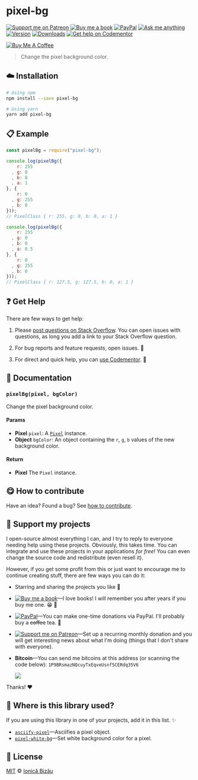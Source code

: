 <!-- Please do not edit this file. Edit the `blah` field in the `package.json` instead. If in doubt, open an issue. -->


# pixel-bg

 [![Support me on Patreon][badge_patreon]][patreon] [![Buy me a book][badge_amazon]][amazon] [![PayPal][badge_paypal_donate]][paypal-donations] [![Ask me anything](https://img.shields.io/badge/ask%20me-anything-1abc9c.svg)](https://github.com/IonicaBizau/ama) [![Version](https://img.shields.io/npm/v/pixel-bg.svg)](https://www.npmjs.com/package/pixel-bg) [![Downloads](https://img.shields.io/npm/dt/pixel-bg.svg)](https://www.npmjs.com/package/pixel-bg) [![Get help on Codementor](https://cdn.codementor.io/badges/get_help_github.svg)](https://www.codementor.io/johnnyb?utm_source=github&utm_medium=button&utm_term=johnnyb&utm_campaign=github)

<a href="https://www.buymeacoffee.com/H96WwChMy" target="_blank"><img src="https://www.buymeacoffee.com/assets/img/custom_images/yellow_img.png" alt="Buy Me A Coffee"></a>

> Change the pixel background color.

## :cloud: Installation

```sh
# Using npm
npm install --save pixel-bg

# Using yarn
yarn add pixel-bg
```


## :clipboard: Example



```js
const pixelBg = require("pixel-bg");

console.log(pixelBg({
    r: 255
  , g: 0
  , b: 0
  , a: 1
}, {
    r: 0
  , g: 255
  , b: 0
}));
// PixelClass { r: 255, g: 0, b: 0, a: 1 }

console.log(pixelBg({
    r: 255
  , g: 0
  , b: 0
  , a: 0.5
}, {
    r: 0
  , g: 255
  , b: 0
}));
// PixelClass { r: 127.5, g: 127.5, b: 0, a: 1 }
```



## :question: Get Help

There are few ways to get help:

 1. Please [post questions on Stack Overflow](https://stackoverflow.com/questions/ask). You can open issues with questions, as long you add a link to your Stack Overflow question.
 2. For bug reports and feature requests, open issues. :bug:

 3. For direct and quick help, you can [use Codementor](https://www.codementor.io/johnnyb). :rocket:



## :memo: Documentation


### `pixelBg(pixel, bgColor)`
Change the pixel background color.

#### Params

- **Pixel** `pixel`: A [`Pixel`](https://github.com/IonicaBizau/pixel-class) instance.
- **Object** `bgColor`: An object containing the `r`, `g`, `b` values of the new background color.

#### Return
- **Pixel** The `Pixel` instance.



## :yum: How to contribute
Have an idea? Found a bug? See [how to contribute][contributing].


## :sparkling_heart: Support my projects

I open-source almost everything I can, and I try to reply to everyone needing help using these projects. Obviously,
this takes time. You can integrate and use these projects in your applications *for free*! You can even change the source code and redistribute (even resell it).

However, if you get some profit from this or just want to encourage me to continue creating stuff, there are few ways you can do it:


 - Starring and sharing the projects you like :rocket:
 - [![Buy me a book][badge_amazon]][amazon]—I love books! I will remember you after years if you buy me one. :grin: :book:
 - [![PayPal][badge_paypal]][paypal-donations]—You can make one-time donations via PayPal. I'll probably buy a ~~coffee~~ tea. :tea:
 - [![Support me on Patreon][badge_patreon]][patreon]—Set up a recurring monthly donation and you will get interesting news about what I'm doing (things that I don't share with everyone).
 - **Bitcoin**—You can send me bitcoins at this address (or scanning the code below): `1P9BRsmazNQcuyTxEqveUsnf5CERdq35V6`

    ![](https://i.imgur.com/z6OQI95.png)


Thanks! :heart:


## :dizzy: Where is this library used?
If you are using this library in one of your projects, add it in this list. :sparkles:


 - [`asciify-pixel`](https://github.com/IonicaBizau/asciify-pixel#readme)—Asciifies a pixel object.
 - [`pixel-white-bg`](https://github.com/IonicaBizau/pixel-white-bg#readme)—Set white background color for a pixel.

## :scroll: License

[MIT][license] © [Ionică Bizău][website]


[badge_patreon]: https://ionicabizau.github.io/badges/patreon.svg
[badge_amazon]: https://ionicabizau.github.io/badges/amazon.svg
[badge_paypal]: https://ionicabizau.github.io/badges/paypal.svg
[badge_paypal_donate]: https://ionicabizau.github.io/badges/paypal_donate.svg

[patreon]: https://www.patreon.com/ionicabizau
[amazon]: http://amzn.eu/hRo9sIZ
[paypal-donations]: https://www.paypal.com/cgi-bin/webscr?cmd=_s-xclick&hosted_button_id=RVXDDLKKLQRJW

[license]: http://showalicense.com/?fullname=Ionic%C4%83%20Biz%C4%83u%20%3Cbizauionica%40gmail.com%3E%20(https%3A%2F%2Fionicabizau.net)&year=2016#license-mit
[website]: https://ionicabizau.net
[contributing]: /CONTRIBUTING.md
[docs]: /DOCUMENTATION.md
